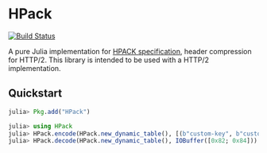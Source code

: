 # HPack

[![Build Status](https://travis-ci.org/sorpaas/HPack.jl.svg?branch=master)](https://travis-ci.org/sorpaas/HPack.jl)

A pure Julia implementation for [HPACK specification](http://http2.github.io/http2-spec/compression.html), header compression for HTTP/2. This library is intended to be used with a HTTP/2 implementation.

## Quickstart

```julia
julia> Pkg.add("HPack")

julia> using HPack
julia> HPack.encode(HPack.new_dynamic_table(), [(b"custom-key", b"custom-header")]; huffman=false)
julia> HPack.decode(HPack.new_dynamic_table(), IOBuffer([0x82; 0x84]))
```
